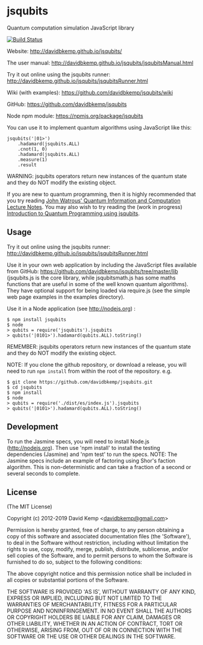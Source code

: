 # jsqubits
  Quantum computation simulation JavaScript library

[![Build Status](https://travis-ci.org/davidbkemp/jsqubits.png)](https://travis-ci.org/davidbkemp/jsqubits)

Website:
http://davidbkemp.github.io/jsqubits/

The user manual:
http://davidbkemp.github.io/jsqubits/jsqubitsManual.html

Try it out online using the jsqubits runner:
http://davidbkemp.github.io/jsqubits/jsqubitsRunner.html

Wiki (with examples):
https://github.com/davidbkemp/jsqubits/wiki

GitHub:
https://github.com/davidbkemp/jsqubits

Node npm module:
https://npmjs.org/package/jsqubits

You can use it to implement quantum algorithms using JavaScript like this:

    jsqubits('|01>')
        .hadamard(jsqubits.ALL)
        .cnot(1, 0)
        .hadamard(jsqubits.ALL)
        .measure(1)
        .result

WARNING: jsqubits operators return new instances of the quantum state and they do NOT modify the existing object.

If you are new to quantum programming, then it is highly recommended that you try reading
[John Watrous' Quantum Information and Computation Lecture Notes](http://www.cs.uwaterloo.ca/~watrous/lecture-notes.html).
You may also wish to try reading the (work in progress) [Introduction to Quantum Programming using jsqubits](http://davidbkemp.github.io/jsqubits/jsqubitsTutorial.html).

Usage
-----
Try it out online using the jsqubits runner:
http://davidbkemp.github.io/jsqubits/jsqubitsRunner.html

Use it in your own web application by including the JavaScript files available from GitHub:
https://github.com/davidbkemp/jsqubits/tree/master/lib
(jsqubits.js is the core library, while jsqubitsmath.js has some maths functions that are useful in some of the well known quantum algorithms).
They have optional support for being loaded via require.js (see the simple web page examples in the examples directory).

Use it in a Node application (see http://nodejs.org) :

    $ npm install jsqubits
    $ node
    > qubits = require('jsqubits').jsqubits
    > qubits('|0101>').hadamard(qubits.ALL).toString()

REMEMBER: jsqubits operators return new instances of the quantum state and they do NOT modify the existing object.

NOTE: If you clone the github repository, or download a release,
you will need to run `npm install` from within the root of the repository.
e.g.

    $ git clone https://github.com/davidbkemp/jsqubits.git
    $ cd jsqubits
    $ npm install
    $ node
    > qubits = require('./dist/es/index.js').jsqubits
    > qubits('|0101>').hadamard(qubits.ALL).toString()


Development
-----------
To run the Jasmine specs, you will need to install Node.js (http://nodejs.org).
Then use 'npm install' to install the testing dependencies (Jasmine) and 'npm test' to run the specs.
NOTE: The Jasmine specs include an example of factoring using Shor's faction algorithm.  This is non-deterministic and can take a fraction of a second or several seconds to complete.

License
-------

(The MIT License)

Copyright (c) 2012-2019 David Kemp &lt;davidbkemp@gmail.com&gt;

Permission is hereby granted, free of charge, to any person obtaining
a copy of this software and associated documentation files (the
'Software'), to deal in the Software without restriction, including
without limitation the rights to use, copy, modify, merge, publish,
distribute, sublicense, and/or sell copies of the Software, and to
permit persons to whom the Software is furnished to do so, subject to
the following conditions:

The above copyright notice and this permission notice shall be
included in all copies or substantial portions of the Software.

THE SOFTWARE IS PROVIDED 'AS IS', WITHOUT WARRANTY OF ANY KIND,
EXPRESS OR IMPLIED, INCLUDING BUT NOT LIMITED TO THE WARRANTIES OF
MERCHANTABILITY, FITNESS FOR A PARTICULAR PURPOSE AND NONINFRINGEMENT.
IN NO EVENT SHALL THE AUTHORS OR COPYRIGHT HOLDERS BE LIABLE FOR ANY
CLAIM, DAMAGES OR OTHER LIABILITY, WHETHER IN AN ACTION OF CONTRACT,
TORT OR OTHERWISE, ARISING FROM, OUT OF OR IN CONNECTION WITH THE
SOFTWARE OR THE USE OR OTHER DEALINGS IN THE SOFTWARE.

